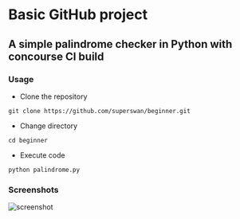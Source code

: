 # Basic GitHub project

## A simple palindrome checker in Python with concourse CI build

### Usage

* Clone the repository

```
git clone https://github.com/superswan/beginner.git 
```

* Change directory

```
cd beginner
```

* Execute code

```
python palindrome.py
```

### Screenshots

![screenshot](https://user-images.githubusercontent.com/15849927/32120845-be415c32-bb77-11e7-9764-dcc03d6401f1.png)
